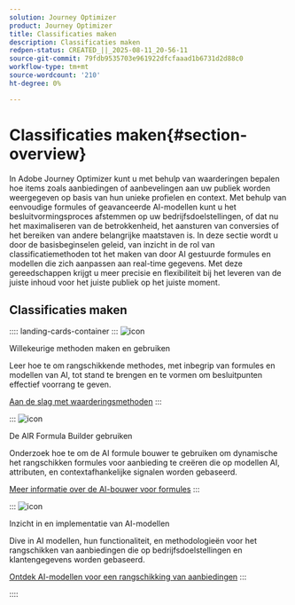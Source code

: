 ```yaml
---
solution: Journey Optimizer
product: Journey Optimizer
title: Classificaties maken
description: Classificaties maken
redpen-status: CREATED_||_2025-08-11_20-56-11
source-git-commit: 79fdb9535703e961922dfcfaaad1b6731d2d88c0
workflow-type: tm+mt
source-wordcount: '210'
ht-degree: 0%

---
```



# Classificaties maken{#section-overview}

In Adobe Journey Optimizer kunt u met behulp van waarderingen bepalen hoe items zoals aanbiedingen of aanbevelingen aan uw publiek worden weergegeven op basis van hun unieke profielen en context. Met behulp van eenvoudige formules of geavanceerde AI-modellen kunt u het besluitvormingsproces afstemmen op uw bedrijfsdoelstellingen, of dat nu het maximaliseren van de betrokkenheid, het aansturen van conversies of het bereiken van andere belangrijke maatstaven is. In deze sectie wordt u door de basisbeginselen geleid, van inzicht in de rol van classificatiemethoden tot het maken van door AI gestuurde formules en modellen die zich aanpassen aan real-time gegevens. Met deze gereedschappen krijgt u meer precisie en flexibiliteit bij het leveren van de juiste inhoud voor het juiste publiek op het juiste moment.

## Classificaties maken

:::: landing-cards-container
:::
![icon](https://cdn.experienceleague.adobe.com/icons/circle-play.svg?lang=nl-NL)

Willekeurige methoden maken en gebruiken

Leer hoe te om rangschikkende methodes, met inbegrip van formules en modellen van AI, tot stand te brengen en te vormen om besluitpunten effectief voorrang te geven.

[Aan de slag met waarderingsmethoden](../using/experience-decisioning/ranking/ranking.md)
:::

:::
![icon](https://cdn.experienceleague.adobe.com/icons/gear.svg?lang=nl-NL)

De AIR Formula Builder gebruiken

Onderzoek hoe te om de AI formule bouwer te gebruiken om dynamische het rangschikken formules voor aanbieding te creëren die op modellen AI, attributen, en contextafhankelijke signalen worden gebaseerd.

[Meer informatie over de AI-bouwer voor formules](../using/experience-decisioning/ranking/ranking-formulas.md)
:::

:::
![icon](https://cdn.experienceleague.adobe.com/icons/book.svg?lang=nl-NL)

Inzicht in en implementatie van AI-modellen

Dive in AI modellen, hun functionaliteit, en methodologieën voor het rangschikken van aanbiedingen die op bedrijfsdoelstellingen en klantengegevens worden gebaseerd.

[Ontdek AI-modellen voor een rangschikking van aanbiedingen](experience-decisioning-ai-models-landing-page.md)
:::

::::

